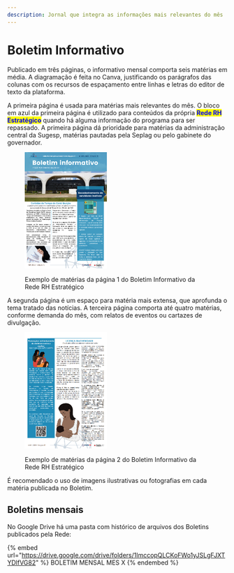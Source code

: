 ```yaml
---
description: Jornal que integra as informações mais relevantes do mês
---
```


# Boletim Informativo

Publicado em três páginas, o informativo mensal comporta seis matérias em média. A diagramação é feita no Canva, justificando os parágrafos das colunas com os recursos de espaçamento entre linhas e letras do editor de texto da plataforma.

A primeira página é usada para matérias mais relevantes do mês. O bloco em azul da primeira página é utilizado para conteúdos da própria <mark style="color:blue;">**Rede RH Estratégico**</mark> quando há alguma informação do programa para ser repassado. A primeira página dá prioridade para matérias da administração central da Sugesp, matérias pautadas pela Seplag ou pelo gabinete do governador.

<figure><img src="../../../.gitbook/assets/Boletim Abril (3).png" alt="" width="188"><figcaption><p>Exemplo de matérias da página 1 do Boletim Informativo da Rede RH Estratégico</p></figcaption></figure>

A segunda página é um espaço para matéria mais extensa, que aprofunda o tema tratado das notícias. A terceira página comporta até quatro matérias, conforme demanda do mês, com relatos de eventos ou cartazes de divulgação.&#x20;

<figure><img src="../../../.gitbook/assets/2 (1).png" alt="" width="188"><figcaption><p>Exemplo de matérias da página 2 do Boletim Informativo da Rede RH Estratégico</p></figcaption></figure>

É recomendado o uso de imagens ilustrativas ou fotografias em cada matéria publicada no Boletim.

## Boletins mensais

No Google Drive há uma pasta com histórico de arquivos dos Boletins publicados pela Rede:

{% embed url="https://drive.google.com/drive/folders/1lmccopQLCKoFWo1yJSLgFJXTYDlfVG82" %}
BOLETIM MENSAL MES X
{% endembed %}
